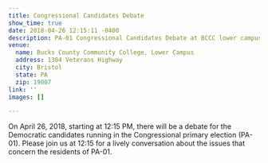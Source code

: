 ```yaml
---
title: Congressional Candidates Debate
show_time: true
date: 2018-04-26 12:15:11 -0400
description: PA-01 Congressional Candidates Debate at BCCC lower campus
venue:
  name: Bucks County Community College, Lower Campus
  address: 1304 Veterans Highway
  city: Bristol
  state: PA
  zip: 19007
link: ''
images: []

---
```

On April 26, 2018, starting at 12:15 PM, there will be a debate for the Democratic candidates running in the Congressional primary election (PA-01). Please join us at 12:15 for a lively conversation about the issues that concern the residents of PA-01.